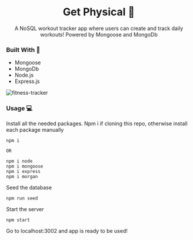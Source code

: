 # <h1 align='center'> Get Physical 💃 </h1>
<p align='center'> A NoSQL workout tracker app where users can create and track daily workouts! Powered by Mongoose and MongoDb </p>

<h3 align='left'> Built With 🧰 </h3>
<ul>
<li> Mongoose </li>
<li> MongoDb </li>
<li> Node.js </li>
<li> Express.js </li>
</ul>


![fitness-tracker](./assets/fitnessapp.gif)

<h3 align='left'> Usage 💻 </h3>
Install all the needed packages. Npm i if cloning this repo, otherwise install each package manually

```
npm i

OR 

npm i node
npm i mongoose
npm i express
npm i morgan

```
Seed the database
```
npm run seed
```
Start the server
```
npm start
```
Go to localhost:3002 and app is ready to be used!

